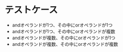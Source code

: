 # テストケース

- andオペランドが1つ、その中にorオペランドが1つ
- andオペランドが1つ、その中にorオペランドが複数
- andオペランドが複数、その中にorオペランドが1つ
- andオペランドが複数、その中にorオペランドが複数
